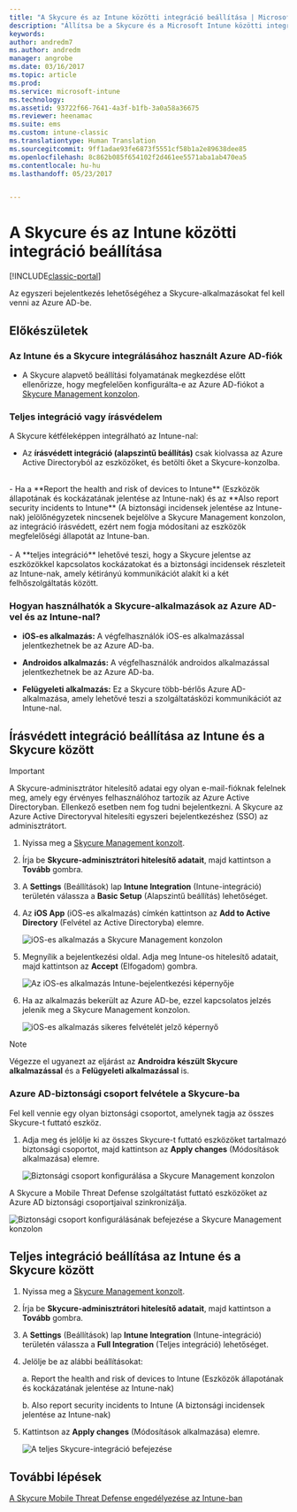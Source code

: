 ```yaml
---
title: "A Skycure és az Intune közötti integráció beállítása | Microsoft Docs"
description: "Állítsa be a Skycure és a Microsoft Intune közötti integrációt."
keywords: 
author: andredm7
ms.author: andredm
manager: angrobe
ms.date: 03/16/2017
ms.topic: article
ms.prod: 
ms.service: microsoft-intune
ms.technology: 
ms.assetid: 93722f66-7641-4a3f-b1fb-3a0a58a36675
ms.reviewer: heenamac
ms.suite: ems
ms.custom: intune-classic
ms.translationtype: Human Translation
ms.sourcegitcommit: 9ff1adae93fe6873f5551cf58b1a2e89638dee85
ms.openlocfilehash: 8c862b085f654102f2d461ee5571aba1ab470ea5
ms.contentlocale: hu-hu
ms.lasthandoff: 05/23/2017


---
```


# <a name="set-up-the-skycure-integration-with-intune"></a>A Skycure és az Intune közötti integráció beállítása

[!INCLUDE[classic-portal](../includes/classic-portal.md)]

Az egyszeri bejelentkezés lehetőségéhez a Skycure-alkalmazásokat fel kell venni az Azure AD-be.

## <a name="before-you-begin"></a>Előkészületek

### <a name="azure-ad-account-used-to-integrate-intune-and-skycure"></a>Az Intune és a Skycure integrálásához használt Azure AD-fiók

-   A Skycure alapvető beállítási folyamatának megkezdése előtt ellenőrizze, hogy megfelelően konfigurálta-e az Azure AD-fiókot a [Skycure Management konzolon](https://aad.skycure.com).

### <a name="full-integration-vs-read-only"></a>Teljes integráció vagy írásvédelem

A Skycure kétféleképpen integrálható az Intune-nal:

-   Az **írásvédett integráció (alapszintű beállítás)** csak kiolvassa az Azure Active Directoryból az eszközöket, és betölti őket a Skycure-konzolba.
<br>
    -   Ha a **Report the health and risk of devices to Intune** (Eszközök állapotának és kockázatának jelentése az Intune-nak) és az **Also report security incidents to Intune** (A biztonsági incidensek jelentése az Intune-nak) jelölőnégyzetek nincsenek bejelölve a Skycure Management konzolon, az integráció írásvédett, ezért nem fogja módosítani az eszközök megfelelőségi állapotát az Intune-ban.
<br></br>
-   A **teljes integráció** lehetővé teszi, hogy a Skycure jelentse az eszközökkel kapcsolatos kockázatokat és a biztonsági incidensek részleteit az Intune-nak, amely kétirányú kommunikációt alakít ki a két felhőszolgáltatás között.

### <a name="how-the-skycure-apps-are-used-with-azure-ad-and-intune"></a>Hogyan használhatók a Skycure-alkalmazások az Azure AD-vel és az Intune-nal?

-   **iOS-es alkalmazás:** A végfelhasználók iOS-es alkalmazással jelentkezhetnek be az Azure AD-ba.

-   **Androidos alkalmazás:** A végfelhasználók androidos alkalmazással jelentkezhetnek be az Azure AD-ba.

-   **Felügyeleti alkalmazás:** Ez a Skycure több-bérlős Azure AD-alkalmazása, amely lehetővé teszi a szolgáltatásközi kommunikációt az Intune-nal.

## <a name="to-set-up-the-read-only-integration-between-intune-and-skycure"></a>Írásvédett integráció beállítása az Intune és a Skycure között

> [!IMPORTANT]
> A Skycure-adminisztrátor hitelesítő adatai egy olyan e-mail-fióknak felelnek meg, amely egy érvényes felhasználóhoz tartozik az Azure Active Directoryban. Ellenkező esetben nem fog tudni bejelentkezni. A Skycure az Azure Active Directoryval hitelesíti egyszeri bejelentkezéshez (SSO) az adminisztrátort.

1.  Nyissa meg a [Skycure Management konzolt](https://aad.skycure.com).

2.  Írja be **Skycure-adminisztrátori hitelesítő adatait**, majd kattintson a **Tovább** gombra.

3.  A **Settings** (Beállítások) lap **Intune Integration** (Intune-integráció) területén válassza a **Basic Setup** (Alapszintű beállítás) lehetőséget.

4.  Az **iOS App** (iOS-es alkalmazás) címkén kattintson az **Add to Active Directory** (Felvétel az Active Directoryba) elemre.

    ![iOS-es alkalmazás a Skycure Management konzolon](../media/mtp/skycure-setup-1.png)

5.  Megnyílik a bejelentkezési oldal. Adja meg Intune-os hitelesítő adatait, majd kattintson az **Accept** (Elfogadom) gombra.

    ![Az iOS-es alkalmazás Intune-bejelentkezési képernyője](../media/mtp/skycure-setup-2.png)

6.  Ha az alkalmazás bekerült az Azure AD-be, ezzel kapcsolatos jelzés jelenik meg a Skycure Management konzolon.

    ![iOS-es alkalmazás sikeres felvételét jelző képernyő](../media/mtp/skycure-setup-3.png)

> [!NOTE]
> Végezze el ugyanezt az eljárást az **Androidra készült Skycure alkalmazással** és a **Felügyeleti alkalmazással** is.

### <a name="add-an-azure-ad-security-group-into-skycure"></a>Azure AD-biztonsági csoport felvétele a Skycure-ba

Fel kell vennie egy olyan biztonsági csoportot, amelynek tagja az összes Skycure-t futtató eszköz.

1.  Adja meg és jelölje ki az összes Skycure-t futtató eszközöket tartalmazó biztonsági csoportot, majd kattintson az **Apply changes** (Módosítások alkalmazása) elemre.

    ![Biztonsági csoport konfigurálása a Skycure Management konzolon](../media/mtp/skycure-setup-4.png)

A Skycure a Mobile Threat Defense szolgáltatást futtató eszközöket az Azure AD biztonsági csoportjaival szinkronizálja.

![Biztonsági csoport konfigurálásának befejezése a Skycure Management konzolon](../media/mtp/skycure-setup-5.png)

## <a name="set-up-the-full-integration-between-intune-and-skycure"></a>Teljes integráció beállítása az Intune és a Skycure között

1.  Nyissa meg a [Skycure Management konzolt](https://aad.skycure.com).

2.  Írja be **Skycure-adminisztrátori hitelesítő adatait**, majd kattintson a **Tovább** gombra.

3.  A **Settings** (Beállítások) lap **Intune Integration** (Intune-integráció) területén válassza a **Full Integration** (Teljes integráció) lehetőséget.

4.  Jelölje be az alábbi beállításokat:

    a.  Report the health and risk of devices to Intune (Eszközök állapotának és kockázatának jelentése az Intune-nak)

    b.  Also report security incidents to Intune (A biztonsági incidensek jelentése az Intune-nak)

5.  Kattintson az **Apply changes** (Módosítások alkalmazása) elemre.

    ![A teljes Skycure-integráció befejezése](../media/mtp/skycure-setup-6.png)

## <a name="next-steps"></a>További lépések

[A Skycure Mobile Threat Defense engedélyezése az Intune-ban](/intune-classic/deploy-use/enable-skycure-mobile-threat-defense-in-intune)

